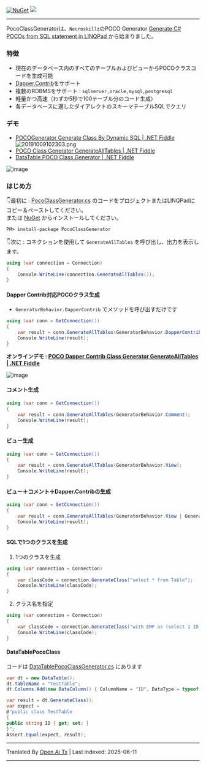 [![NuGet](https://img.shields.io/nuget/v/PocoClassGenerator.svg)](https://www.nuget.org/packages/PocoClassGenerator)
![](https://img.shields.io/nuget/dt/PocoClassGenerator.svg)

---

PocoClassGeneratorは、`Necroskillz`のPOCO Generator [Generate C# POCOs from SQL statement in LINQPad ](http://www.necronet.org/archive/2012/10/09/generate-c-pocos-from-sql-statement-in-linqpad.aspx) から始まりました。

### 特徴

- 現在のデータベース内のすべてのテーブルおよびビューからPOCOクラスコードを生成可能
- [Dapper.Contrib](https://github.com/StackExchange/Dapper/tree/master/Dapper.Contrib)をサポート
- 複数のRDBMSをサポート : `sqlserver,oracle,mysql,postgresql`
- 軽量かつ高速（わずか5秒で100テーブル分のコード生成）
- 各データベースに適したダイアレクトのスキーマテーブルSQLでクエリ

### デモ
- [POCOGenerator Generate Class By Dynamic SQL | .NET Fiddle](https://dotnetfiddle.net/bDdSCA)
![20191009102303.png](https://i.loli.net/2019/10/09/4AOsU2X8PWBcbGS.png)
- [POCO Class Generator GenerateAllTables  | .NET Fiddle](https://dotnetfiddle.net/GkdqsU)
- [DataTable POCO Class Generator  | .NET Fiddle](https://dotnetfiddle.net/vVeYwA)


![image](https://github.com/user-attachments/assets/235c4952-259b-4ecc-90b2-d0138c17316c)


### はじめ方

👇最初に : [PocoClassGenerator.cs](https://raw.githubusercontent.com/mini-software/PocoClassGenerator/master/PocoClassGenerator/PocoClassGenerator/PocoClassGenerator.cs) のコードをプロジェクトまたはLINQPadにコピー＆ペーストしてください。  
または [NuGet](https://www.nuget.org/packages/PocoClassGenerator/) からインストールしてください。
```cmd
PM> install-package PocoClassGenerator
```

👇次に : コネクションを使用して `GenerateAllTables` を呼び出し、出力を表示します。
```C#
using (var connection = Connection)
{
	Console.WriteLine(connection.GenerateAllTables());
}
```


#### Dapper Contrib対応POCOクラス生成
- `GeneratorBehavior.DapperContrib` でメソッドを呼び出すだけです

```C#
using (var conn = GetConnection())
{
    var result = conn.GenerateAllTables(GeneratorBehavior.DapperContrib);
    Console.WriteLine(result);
}
```
**オンラインデモ : [POCO Dapper Contrib Class Generator GenerateAllTables | .NET Fiddle](https://dotnetfiddle.net/yeuK1E)**

![image](https://github.com/user-attachments/assets/2989c2dc-8c06-4732-9069-a09605e1b18f)


#### コメント生成

```C#
using (var conn = GetConnection())
{
    var result = conn.GenerateAllTables(GeneratorBehavior.Comment);
    Console.WriteLine(result);
}
```

#### ビュー生成

```C#
using (var conn = GetConnection())
{
    var result = conn.GenerateAllTables(GeneratorBehavior.View);
    Console.WriteLine(result);
}
```

#### ビュー＋コメント＋Dapper.Contribの生成

```C#
using (var conn = GetConnection())
{
    var result = conn.GenerateAllTables(GeneratorBehavior.View | GeneratorBehavior.Comment | GeneratorBehavior.DapperContrib);
    Console.WriteLine(result);
}
```

#### SQLで1つのクラスを生成

1. 1つのクラスを生成
```C#
using (var connection = Connection)
{
	var classCode = connection.GenerateClass("select * from Table");
	Console.WriteLine(classCode);
}
```

2. クラス名を指定
```C#
using (var connection = Connection)
{
	var classCode = connection.GenerateClass("with EMP as (select 1 ID,'WeiHan' Name,25 Age) select * from EMP", className: "EMP");
	Console.WriteLine(classCode);
}
```


#### DataTablePocoClass
コードは [DataTablePocoClassGenerator.cs](https://raw.githubusercontent.com/mini-software/PocoClassGenerator/master/PocoClassGenerator/PocoClassGenerator/DataTablePocoClassGenerator.cs) にあります

```C#
var dt = new DataTable();
dt.TableName = "TestTable";
dt.Columns.Add(new DataColumn() { ColumnName = "ID", DataType = typeof(string) });

var result = dt.GenerateClass();
var expect =
@"public class TestTable
{
public string ID { get; set; }
}";
Assert.Equal(expect, result);
```

---

Tranlated By [Open Ai Tx](https://github.com/OpenAiTx/OpenAiTx) | Last indexed: 2025-06-11

---